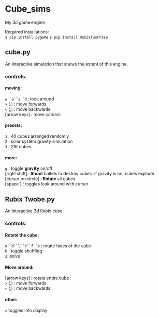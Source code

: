 # Cube_sims
My 3d game engine

Required installations:  
`$ pip install pygame`
`$ pip install RubikTwoPhase`

## cube.py
An interactive simulation that shows the extent of this engine.  

### controls:

#### moving:
`w``a``s``d`  : look around  
`>` (.) : move forwards  
`<` (,) : move backwards  
[arrow keys] : move camera  

#### presets:
`1` : 40 cubes arranged randomly  
`2` : solar system gravity simulation  
`3` : 216 cubes  

#### more:
`g` : toggle **gravity** on/off  
[right shift] : **Shoot** bullets to destroy cubes. if gravity is on, cubes explode  
[cursor on circle] : **Rotate** all cubes  
[space ] : toggles look around with cursor

## Rubix Twobe.py
An interactive 3d Rubix cube.  


### controls:

#### Rotate the cube:
`u``d``l``r``f``b` : rotate faces of the cube  
`h` : toggle shuffling  
`s`: solve  


#### Move around:
[arrow keys] : rotate entire cube  
`>` (.) : move forwards  
`<` (,) : move backwards  

#### other:
`m` toggles info display




